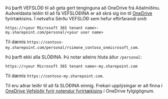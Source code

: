 Þú þarft VEFSLÓÐ til að geta gert tenginguna að OneDrive frá Aðalmiðinu. Auðveldasta leiðin til að fá VEFSLÓÐINA er að skrá sig inn til [OneDrive](https://onedrive.live.com) fyrirtækisins. Í netvafra Sérðu VEFSLÓÐ sem hefur eftirfarandi snið:

`https://<your Microsoft 365 tenant name>-my.sharepoint.com/personal/<your user name>`

Til dæmis `https://contoso-my.sharepoint.com/personal/rsimone_contoso_onmicrosoft_com`.

Þú þarft ekki alla SLÓÐINA. Þú notar aðeins hluta áður `/personal`:

`https://<your Microsoft 365 tenant name>-my.sharepoint.com`

Til dæmis `https://contoso-my.sharepoint.com`.  

Til eru aðrar leiðir til að fá SLÓÐINA einnig. Frekari upplýsingar er að finna í [OneDrive Vefslóðir fyrir notendur fyrirtækisins](/onedrive/list-onedrive-urls) í OneDrive fylgigögnum.